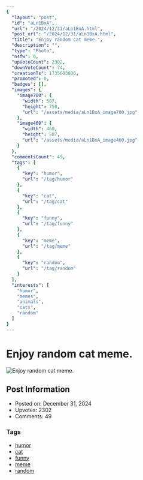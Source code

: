 ```yaml
---
{
  "layout": "post",
  "id": "aLn1BxA",
  "url": "/2024/12/31/aLn1BxA.html",
  "post_url": "/2024/12/31/aLn1BxA.html",
  "title": "Enjoy random cat meme.",
  "description": "",
  "type": "Photo",
  "nsfw": 0,
  "upVoteCount": 2302,
  "downVoteCount": 74,
  "creationTs": 1735603836,
  "promoted": 0,
  "badges": [],
  "images": {
    "image700": {
      "width": 587,
      "height": 750,
      "url": "/assets/media/aLn1BxA_image700.jpg"
    },
    "image460": {
      "width": 460,
      "height": 587,
      "url": "/assets/media/aLn1BxA_image460.jpg"
    }
  },
  "commentsCount": 49,
  "tags": [
    {
      "key": "humor",
      "url": "/tag/humor"
    },
    {
      "key": "cat",
      "url": "/tag/cat"
    },
    {
      "key": "funny",
      "url": "/tag/funny"
    },
    {
      "key": "meme",
      "url": "/tag/meme"
    },
    {
      "key": "random",
      "url": "/tag/random"
    }
  ],
  "interests": [
    "humor",
    "memes",
    "animals",
    "cats",
    "random"
  ]
}
---
```


# Enjoy random cat meme.

![Enjoy random cat meme.](/assets/media/aLn1BxA_image700.jpg)

## Post Information

- Posted on: December 31, 2024
- Upvotes: 2302
- Comments: 49

### Tags

- [humor](/tag/humor)
- [cat](/tag/cat)
- [funny](/tag/funny)
- [meme](/tag/meme)
- [random](/tag/random)
